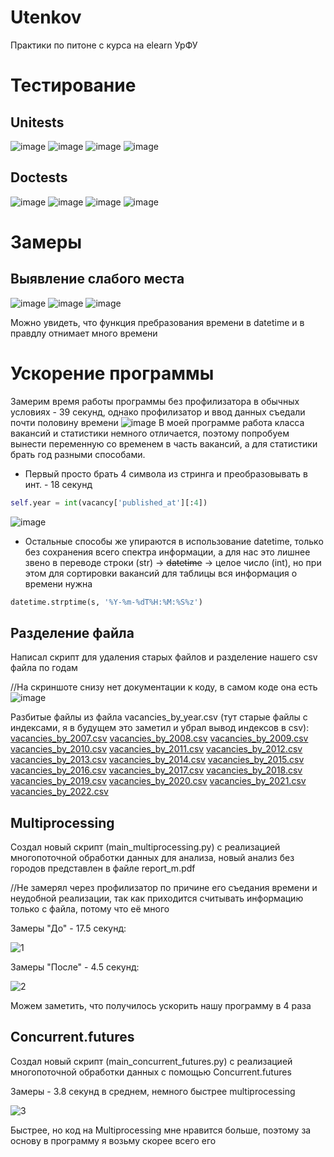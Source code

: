 # Utenkov
Практики по питоне с курса на elearn УрФУ
# Тестированиe
## Unitеsts
![image](https://user-images.githubusercontent.com/77449049/208920109-99b58c7c-c867-4efd-a2a5-c8d555c5c56e.png)
![image](https://user-images.githubusercontent.com/77449049/208920194-965decc3-92fe-4bcf-8076-bfa10103155a.png)
![image](https://user-images.githubusercontent.com/77449049/208920297-e437b826-46b7-46dd-b811-e52e1623b7c6.png)
![image](https://user-images.githubusercontent.com/77449049/208920440-eacb9252-a526-4e35-94c5-d63190f7cc55.png)


## Doctests
![image](https://user-images.githubusercontent.com/77449049/208919717-d09386f2-5527-4482-8f32-da55380f5657.png)
![image](https://user-images.githubusercontent.com/77449049/208919804-e174f5ea-675a-4890-9c90-b856395751e8.png)
![image](https://user-images.githubusercontent.com/77449049/208919863-52bccab8-3844-4f22-b955-077187484630.png)
![image](https://user-images.githubusercontent.com/77449049/208919933-dba77494-b9d8-45ed-805a-ef3a28e3d0ab.png)

# Замеры

## Выявление слабого места
![image](https://user-images.githubusercontent.com/77449049/208974612-d0a2787d-049f-46b8-a633-e7400b3c328a.png)
![image](https://user-images.githubusercontent.com/77449049/208971844-5873208e-85b9-411c-80cb-e64a379b84d7.png)
![image](https://user-images.githubusercontent.com/77449049/208971910-d63f4243-084b-4275-892f-6cf0c2c5e215.png)

Можно увидеть, что функция пребразования времени в datetime и в правдлу отнимает много времени

# Ускорение программы
Замерим время работы программы без профилизатора в обычных условиях - 39 секунд, однако профилизатор и ввод данных съедали почти половину времени
![image](https://user-images.githubusercontent.com/77449049/208978409-1875cccf-7e20-4662-a891-b0f13622e23b.png)
В моей программе работа класса вакансий и статистики немного отличается, поэтому попробуем вынести переменную со временем в часть вакансий,
а для статистики брать год разными способами.
- Первый просто брать 4 символа из стринга и преобразовывать в инт. - 18 секунд
```py
self.year = int(vacancy['published_at'][:4])
```
![image](https://user-images.githubusercontent.com/77449049/208979290-87fee578-3637-4cd7-843f-fbac349b3e5c.png)
- Остальные способы же упираются в использование datetime, только без сохранения всего спектра информации, а для нас это лишнее звено
в переводе строки (str) -> ~~datetime~~ -> целое число (int), но при этом для сортировки вакансий для таблицы вся информация о времени нужна
```py
datetime.strptime(s, '%Y-%m-%dT%H:%M:%S%z')
```
## Разделение файла
Написал скрипт для удаления старых файлов и разделение нашего csv файла по годам

//На скриншоте снизу нет документации к коду, в самом коде она есть
![image](https://user-images.githubusercontent.com/77449049/209677633-ee7febe7-f596-483a-aa7b-bf5b611920ea.png)

Разбитые файлы из файла vacancies_by_year.csv (тут старые файлы с индексами, я в будущем это заметил и убрал вывод индексов в csv):
[vacancies_by_2007.csv](https://github.com/MateLR/Utenkov/files/10308544/vacancies_by_2007.csv)
[vacancies_by_2008.csv](https://github.com/MateLR/Utenkov/files/10308560/vacancies_by_2008.csv)
[vacancies_by_2009.csv](https://github.com/MateLR/Utenkov/files/10308563/vacancies_by_2009.csv)
[vacancies_by_2010.csv](https://github.com/MateLR/Utenkov/files/10308564/vacancies_by_2010.csv)
[vacancies_by_2011.csv](https://github.com/MateLR/Utenkov/files/10308566/vacancies_by_2011.csv)
[vacancies_by_2012.csv](https://github.com/MateLR/Utenkov/files/10308567/vacancies_by_2012.csv)
[vacancies_by_2013.csv](https://github.com/MateLR/Utenkov/files/10308570/vacancies_by_2013.csv)
[vacancies_by_2014.csv](https://github.com/MateLR/Utenkov/files/10308574/vacancies_by_2014.csv)
[vacancies_by_2015.csv](https://github.com/MateLR/Utenkov/files/10308577/vacancies_by_2015.csv)
[vacancies_by_2016.csv](https://github.com/MateLR/Utenkov/files/10308580/vacancies_by_2016.csv)
[vacancies_by_2017.csv](https://github.com/MateLR/Utenkov/files/10308585/vacancies_by_2017.csv)
[vacancies_by_2018.csv](https://github.com/MateLR/Utenkov/files/10308590/vacancies_by_2018.csv)
[vacancies_by_2019.csv](https://github.com/MateLR/Utenkov/files/10308548/vacancies_by_2019.csv)
[vacancies_by_2020.csv](https://github.com/MateLR/Utenkov/files/10308549/vacancies_by_2020.csv)
[vacancies_by_2021.csv](https://github.com/MateLR/Utenkov/files/10308556/vacancies_by_2021.csv)
[vacancies_by_2022.csv](https://github.com/MateLR/Utenkov/files/10308559/vacancies_by_2022.csv)

## Multiprocessing
Создал новый скрипт (main_multiprocessing.py) с реализацией многопоточной обработки данных для анализа, новый анализ без городов представлен в файле report_m.pdf

//Не замерял через профилизатор по причине его съедания времени и неудобной реализации, так как приходится считывать информацию только с файла, потому что её много

Замеры "До" - 17.5 секунд:

![1](https://user-images.githubusercontent.com/77449049/209734893-de76e97a-a1c7-414f-a942-54ac5f982cce.png)

Замеры "После" - 4.5 секунд:

![2](https://user-images.githubusercontent.com/77449049/209734934-6681c913-b9d9-43e6-9b06-a241786cb0ad.png)

Можем заметить, что получилось ускорить нашу программу в 4 раза

## Concurrent.futures
Создал новый скрипт (main_concurrent_futures.py) с реализацией многопоточной обработки данных с помощью Concurrent.futures

Замеры - 3.8 секунд в среднем, немного быстрее multiprocessing

![3](https://user-images.githubusercontent.com/77449049/209736475-1ab7bf18-5f03-41de-b6c6-11ab69b9ebd1.png)

Быстрее, но код на Multiprocessing мне нравится больше, поэтому за основу в программу я возьму скорее всего его
